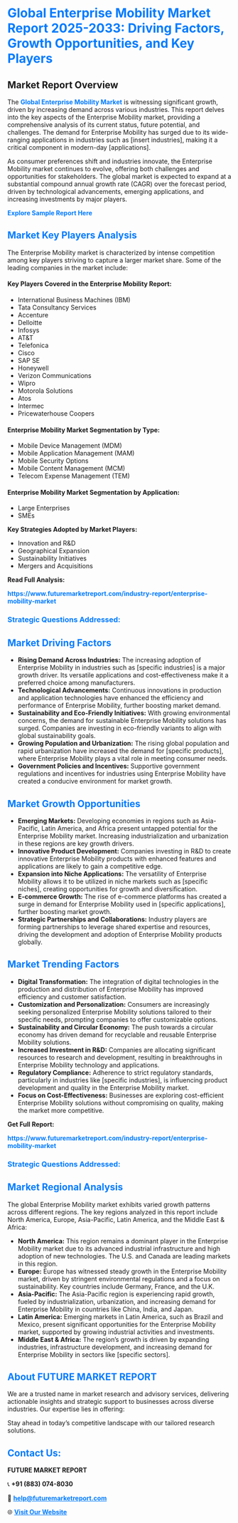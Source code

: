 <h1 style="color: #007BFF;">Global Enterprise Mobility Market Report 2025-2033: Driving Factors, Growth Opportunities, and Key Players</h1>

<section id="overview">
<h2>Market Report Overview</h2>
<p>The <a href="https://www.futuremarketreport.com/industry-report/enterprise-mobility-market" style="color: #007BFF; text-decoration: none;"><strong>Global Enterprise Mobility Market</strong></a> is witnessing significant growth, driven by increasing demand across various industries. This report delves into the key aspects of the Enterprise Mobility market, providing a comprehensive analysis of its current status, future potential, and challenges. The demand for Enterprise Mobility has surged due to its wide-ranging applications in industries such as [insert industries], making it a critical component in modern-day [applications].</p>
<p>As consumer preferences shift and industries innovate, the Enterprise Mobility market continues to evolve, offering both challenges and opportunities for stakeholders. The global market is expected to expand at a substantial compound annual growth rate (CAGR) over the forecast period, driven by technological advancements, emerging applications, and increasing investments by major players.</p>
</section>

<section id="overview">
<p><a href="https://www.futuremarketreport.com/request-sample/reportId=62905" style="color: #007BFF; text-decoration: none;"><strong>Explore Sample Report Here</strong></a></p>
</section>

<section id="key-players">
<h2 style="color: #007BFF;">Market Key Players Analysis</h2>
<p>The Enterprise Mobility market is characterized by intense competition among key players striving to capture a larger market share. Some of the leading companies in the market include:</p>
<h4>Key Players Covered in the Enterprise Mobility Report:</h4>
<ul><li>International Business Machines (IBM)</li><li>Tata Consultancy Services</li><li>Accenture</li><li>Delloitte</li><li>Infosys</li><li>AT&amp;T</li><li>Telefonica</li><li>Cisco</li><li>SAP SE</li><li>Honeywell</li><li>Verizon Communications</li><li>Wipro</li><li>Motorola Solutions</li><li>Atos</li><li>Intermec</li><li>Pricewaterhouse Coopers</li></ul>
<h4>Enterprise Mobility Market Segmentation by Type:</h4>
<ul><li>Mobile Device Management (MDM)</li><li>Mobile Application Management (MAM)</li><li>Mobile Security Options</li><li>Mobile Content Management (MCM)</li><li>Telecom Expense Management (TEM)</li></ul>

<h4>Enterprise Mobility Market Segmentation by Application:</h4>
<ul><li>Large Enterprises</li><li>SMEs</li></ul>
<p><strong>Key Strategies Adopted by Market Players:</strong></p>
<ul>
<li>Innovation and R&D</li>
<li>Geographical Expansion</li>
<li>Sustainability Initiatives</li>
<li>Mergers and Acquisitions</li>
</ul>
</section>

<section>
<p><strong>Read Full Analysis: </strong></p><a href="https://www.futuremarketreport.com/industry-report/enterprise-mobility-market" style="color: #007BFF; text-decoration: none;"><strong>https://www.futuremarketreport.com/industry-report/enterprise-mobility-market</strong></a>
<h3 style="color: #007BFF;">Strategic Questions Addressed:</h3>
</section>

<section id="driving-factors">
<h2 style="color: #007BFF;">Market Driving Factors</h2>
<ul>
<li><strong>Rising Demand Across Industries:</strong> The increasing adoption of Enterprise Mobility in industries such as [specific industries] is a major growth driver. Its versatile applications and cost-effectiveness make it a preferred choice among manufacturers.</li>
<li><strong>Technological Advancements:</strong> Continuous innovations in production and application technologies have enhanced the efficiency and performance of Enterprise Mobility, further boosting market demand.</li>
<li><strong>Sustainability and Eco-Friendly Initiatives:</strong> With growing environmental concerns, the demand for sustainable Enterprise Mobility solutions has surged. Companies are investing in eco-friendly variants to align with global sustainability goals.</li>
<li><strong>Growing Population and Urbanization:</strong> The rising global population and rapid urbanization have increased the demand for [specific products], where Enterprise Mobility plays a vital role in meeting consumer needs.</li>
<li><strong>Government Policies and Incentives:</strong> Supportive government regulations and incentives for industries using Enterprise Mobility have created a conducive environment for market growth.</li>
</ul>
</section>

<section id="growth-opportunities">
<h2 style="color: #007BFF;">Market Growth Opportunities</h2>
<ul>
<li><strong>Emerging Markets:</strong> Developing economies in regions such as Asia-Pacific, Latin America, and Africa present untapped potential for the Enterprise Mobility market. Increasing industrialization and urbanization in these regions are key growth drivers.</li>
<li><strong>Innovative Product Development:</strong> Companies investing in R&D to create innovative Enterprise Mobility products with enhanced features and applications are likely to gain a competitive edge.</li>
<li><strong>Expansion into Niche Applications:</strong> The versatility of Enterprise Mobility allows it to be utilized in niche markets such as [specific niches], creating opportunities for growth and diversification.</li>
<li><strong>E-commerce Growth:</strong> The rise of e-commerce platforms has created a surge in demand for Enterprise Mobility used in [specific applications], further boosting market growth.</li>
<li><strong>Strategic Partnerships and Collaborations:</strong> Industry players are forming partnerships to leverage shared expertise and resources, driving the development and adoption of Enterprise Mobility products globally.</li>
</ul>
</section>

<section id="trending-factors">
<h2 style="color: #007BFF;">Market Trending Factors</h2>
<ul>
<li><strong>Digital Transformation:</strong> The integration of digital technologies in the production and distribution of Enterprise Mobility has improved efficiency and customer satisfaction.</li>
<li><strong>Customization and Personalization:</strong> Consumers are increasingly seeking personalized Enterprise Mobility solutions tailored to their specific needs, prompting companies to offer customizable options.</li>
<li><strong>Sustainability and Circular Economy:</strong> The push towards a circular economy has driven demand for recyclable and reusable Enterprise Mobility solutions.</li>
<li><strong>Increased Investment in R&D:</strong> Companies are allocating significant resources to research and development, resulting in breakthroughs in Enterprise Mobility technology and applications.</li>
<li><strong>Regulatory Compliance:</strong> Adherence to strict regulatory standards, particularly in industries like [specific industries], is influencing product development and quality in the Enterprise Mobility market.</li>
<li><strong>Focus on Cost-Effectiveness:</strong> Businesses are exploring cost-efficient Enterprise Mobility solutions without compromising on quality, making the market more competitive.</li>
</ul>
</section>

<section>
<p><strong>Get Full Report: </strong></p><a href="https://www.futuremarketreport.com/industry-report/enterprise-mobility-market" style="color: #007BFF; text-decoration: none;"><strong>https://www.futuremarketreport.com/industry-report/enterprise-mobility-market</strong></a>
<h3 style="color: #007BFF;">Strategic Questions Addressed:</h3>
</section>


<section id="regional-analysis">
<h2 style="color: #007BFF;">Market Regional Analysis</h2>
<p>The global Enterprise Mobility market exhibits varied growth patterns across different regions. The key regions analyzed in this report include North America, Europe, Asia-Pacific, Latin America, and the Middle East & Africa:</p>
<ul>
<li><strong>North America:</strong> This region remains a dominant player in the Enterprise Mobility market due to its advanced industrial infrastructure and high adoption of new technologies. The U.S. and Canada are leading markets in this region.</li>
<li><strong>Europe:</strong> Europe has witnessed steady growth in the Enterprise Mobility market, driven by stringent environmental regulations and a focus on sustainability. Key countries include Germany, France, and the U.K.</li>
<li><strong>Asia-Pacific:</strong> The Asia-Pacific region is experiencing rapid growth, fueled by industrialization, urbanization, and increasing demand for Enterprise Mobility in countries like China, India, and Japan.</li>
<li><strong>Latin America:</strong> Emerging markets in Latin America, such as Brazil and Mexico, present significant opportunities for the Enterprise Mobility market, supported by growing industrial activities and investments.</li>
<li><strong>Middle East & Africa:</strong> The region’s growth is driven by expanding industries, infrastructure development, and increasing demand for Enterprise Mobility in sectors like [specific sectors].</li>
</ul>
</section>

<footer>
<h2 style="color: #007BFF;">About FUTURE MARKET REPORT</h2>
<p>We are a trusted name in market research and advisory services, delivering actionable insights and strategic support to businesses across diverse industries. Our expertise lies in offering:</p>

<p>Stay ahead in today’s competitive landscape with our tailored research solutions.</p>

<h2 style="color: #007BFF;">Contact Us:</h2>
<p><strong>FUTURE MARKET REPORT</strong></p>
<p>📞 <strong>+91 (883) 074-8030</strong></p>
<p>📧 <strong><a href="mailto:help@futuremarketreport.com" style="color: #007BFF;">help@futuremarketreport.com</a></strong></p>
<p>🌐 <strong><a href="https://www.futuremarketreport.com/" style="color: #007BFF;">Visit Our Website</a></strong></p>
</footer>